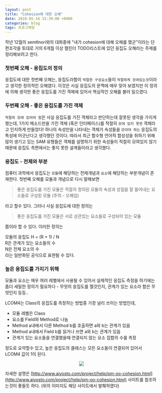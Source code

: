 ```yaml
---
layout: post
title: "Cohesion에 대한 오해"
date: 2018-05-16 15:39:00 +0900
categories: blog
tags: 프로그래밍
---
```

작년 12월의 semtlnori와의 대화중에 "내가 cohesion에 대해 오해를 했군"이라는 단편조각을 토대로 거의 6개월 이상 캘린더 TODO리스트에 있던 응집도 오해라는 주제를 정리해보려고 한다.

### 첫번째 오해 - 응집도의 정의
응집도에 대한 첫번째 오해는, 응집도라함이 ```적절한 구성요소```들이 ```적절하게 모여있는것```이라고 생각한 정의적인 오해였다. 이것은 사실 응집도의 문맥에 매우 맞아 보였지만 이 정의에 의해 생각한 좋은 응집도를 가진 객체에 있어서 핵심적인 오해를 불러 일으켰다. 

### 두번째 오해 - 좋은 응집도를 가진 객체
```적절히 모여 있어야 함```은 사실 응집도를 가진 객체라고 판단하는데 잘못된 생각을 가지게 했는데, 1가지 메소드만을 가진 객체 (혹은 인터페이스)를 적절히 ```모여 있지 못한``` 객체라고 인지하게 만들었다! 하나의 속성만을 나타내는 객체가 속성들을 ```모아야 하는``` 응집도의 특성에 어긋난다고 생각했던 것이다. 따라서 최근 함수형 언어적 합성성을 취하기 위해 많이 생기고 있는 SAM 유형들은 객체를 설명하기 위한 속성들이 적절히 모여있지 않기 때문에 응집도 측면에서는 좋지 못한 설계들이라고 생각했다.

### 응집도 - 전체와 부분
컴퓨터 과학에서 응집도는 ```모듈```에 해당하는 전체개념과 ```요소```에 해당하는 부분개념이 존재한다. 첫번째 오해를 모듈과 개념으로 다시 말해보면

> 좋은 응집도를 가진 모듈은 적절히 정의된 모듈의 속성과 성질을 잘 들어내는 요소들로 구성된 모듈 (주의 - 오해임)

라고 할수 있다. 그러나 사실 응집도에 대한 정의는

> 좋은 응집도를 가진 모듈은 서로 상관있는 요소들로 구성되어 있는 모듈

쯤이라 할 수 있다. 이러한 정의는

<div class="panel">
모듈의 응집도 H = (R + 1) / N <br/>
R은 관계가 있는 요소들의 수 <br/>
N은 전체 요소의 수
</div>
라는 일반화된 공식으로 표현될 수 있다.### 높은 응집도를 가지기 위해
모듈과 요소는 매우 여러 레벨에서 사용될 수 있어서 실제적인 응집도 측정을 하기에는 좀더 세밀한 정의가 필요하다 - 무엇의 응집도를 젤것인지, 관계가 있는 요소라 함은 무엇인지 등등..

LCOM4는 Class의 응집도를 측정하는 방법중 가장 널리 쓰이는 방법인데,

 * 모듈 레벨은 Class
 * 요소를 Field와 Method로 나눔
 * Method a내에서 다른 Method b를 호출하면 a와 b는 관계가 있음
 * Method a내에서 Field b를 읽거나 쓰면 a와 b는 관계가 있음
 * 관계가 있는 요소들을 연결했을때 연결되지 않는 요소 집합의 수를 측정

정도로 요약할수 있고, 높은 응집도의 클래스는 모든 요소들이 연결되어 있어서 LCOM4 값이 1이 된다.

<div align="center"><img src="/assets/img/post/pm-oo-lcom4.gif"/></div>

자세한 설명은 [http://www.aivosto.com/project/help/pm-oo-cohesion.html](http://www.aivosto.com/project/help/pm-oo-cohesion.html) 사이트를 참조하는것이 좋들듯 하다. (위의 이미지도 해당 사이트에서 발췌하였다)

